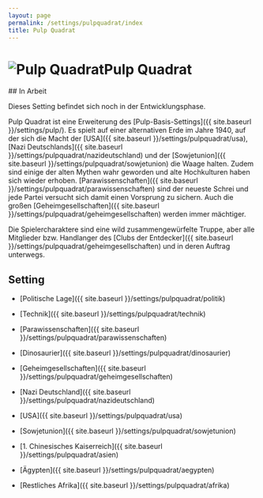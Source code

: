 ```yaml
---
layout: page
permalink: /settings/pulpquadrat/index
title: Pulp Quadrat
---
```


<h1 class="titelimg"><img alt="Pulp Quadrat" src="{{ site.baseurl }}/assets/images/icons/pulpquadrat.png" />Pulp Quadrat</h1>
<aside>
<div class="working">
## In Arbeit

Dieses Setting befindet sich noch in der Entwicklungsphase.

</div>
</aside>
Pulp Quadrat ist eine Erweiterung des [Pulp-Basis-Settings]({{ site.baseurl }}/settings/pulp/). Es spielt auf einer alternativen Erde im Jahre 1940, auf der sich die Macht der [USA]({{ site.baseurl }}/settings/pulpquadrat/usa), [Nazi Deutschlands]({{ site.baseurl }}/settings/pulpquadrat/nazideutschland) und der [Sowjetunion]({{ site.baseurl }}/settings/pulpquadrat/sowjetunion) die Waage halten. Zudem sind einige der alten Mythen wahr geworden und alte Hochkulturen haben sich wieder erhoben. [Parawissenschaften]({{ site.baseurl }}/settings/pulpquadrat/parawissenschaften) sind der neueste Schrei und jede Partei versucht sich damit einen Vorsprung zu sichern. Auch die großen [Geheimgesellschaften]({{ site.baseurl }}/settings/pulpquadrat/geheimgesellschaften) werden immer mächtiger.

Die Spielercharaktere sind eine wild zusammengewürfelte Truppe, aber alle Mitglieder bzw. Handlanger des [Clubs der Entdecker]({{ site.baseurl }}/settings/pulpquadrat/geheimgesellschaften) und in deren Auftrag unterwegs.

## Setting

- [Politische Lage]({{ site.baseurl }}/settings/pulpquadrat/politik)
- [Technik]({{ site.baseurl }}/settings/pulpquadrat/technik)
- [Parawissenschaften]({{ site.baseurl }}/settings/pulpquadrat/parawissenschaften)
- [Dinosaurier]({{ site.baseurl }}/settings/pulpquadrat/dinosaurier)
- [Geheimgesellschaften]({{ site.baseurl }}/settings/pulpquadrat/geheimgesellschaften)

- [Nazi Deutschland]({{ site.baseurl }}/settings/pulpquadrat/nazideutschland)
- [USA]({{ site.baseurl }}/settings/pulpquadrat/usa)
- [Sowjetunion]({{ site.baseurl }}/settings/pulpquadrat/sowjetunion)
- [1. Chinesisches Kaiserreich]({{ site.baseurl }}/settings/pulpquadrat/asien)
- [Ägypten]({{ site.baseurl }}/settings/pulpquadrat/aegypten)
- [Restliches Afrika]({{ site.baseurl }}/settings/pulpquadrat/afrika)

